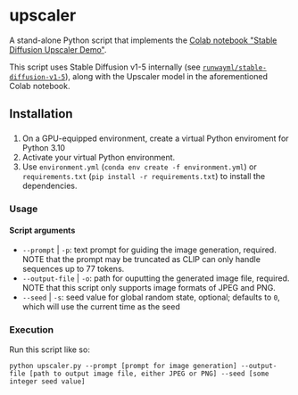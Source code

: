 # upscaler
A stand-alone Python script that implements the [Colab notebook "Stable Diffusion Upscaler Demo"](https://colab.research.google.com/drive/1o1qYJcFeywzCIdkfKJy7cTpgZTCM2EI4).

This script uses Stable Diffusion v1-5 internally (see [`runwayml/stable-diffusion-v1-5`](https://huggingface.co/runwayml/stable-diffusion-v1-5)), along with the Upscaler model in the aforementioned Colab notebook.

## Installation
### 
1. On a GPU-equipped environment, create a virtual Python enviroment for Python 3.10
1. Activate your virtual Python environment.
1. Use `environment.yml` (`conda env create -f environment.yml`) or `requirements.txt` (`pip install -r requirements.txt`) to install the dependencies.

### Usage
#### Script arguments
* `--prompt` | `-p`: text prompt for guiding the image generation, required. NOTE that the prompt may be truncated as CLIP can only handle sequences up to 77 tokens.
* `--output-file` | `-o`: path for ouputting the generated image file, required. NOTE that this script only supports image formats of JPEG and PNG.
* `--seed` | `-s`: seed value for global random state, optional; defaults to `0`, which will use the current time as the seed

### Execution
Run this script like so:

    python upscaler.py --prompt [prompt for image generation] --output-file [path to output image file, either JPEG or PNG] --seed [some integer seed value]


